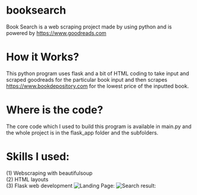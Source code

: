 # booksearch
Book Search is a web scraping project made by using python and is powered by https://www.goodreads.com
# How it Works? 
This python program uses flask and a bit of HTML coding to take input and scraped goodreads for the particular book input and then scrapes https://www.bookdepository.com for the lowest price of the inputted book. 
# Where is the code? 
The core code which I used to build this program is available in main.py and the whole project is in the flask_app folder and the subfolders. 
# Skills I used:
(1) Webscraping with beautifulsoup\
(2) HTML layouts\
(3) Flask web development 
![Landing Page:](https://ibb.co/PM6y1WJ)
![Search result:](https://ibb.co/GvWH7Bj)
